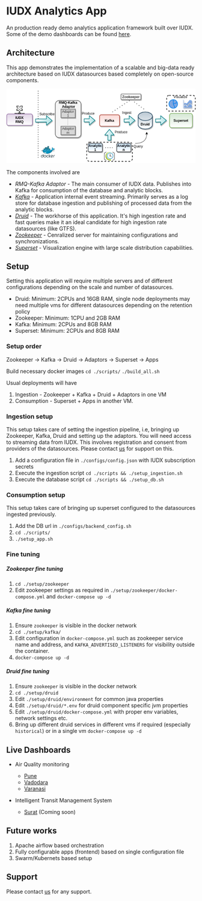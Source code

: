 # IUDX Analytics App

An production ready demo analytics application framework built over IUDX.
Some of the demo dashboards can be found [here](#dashboards).


## Architecture
This app demonstrates the implementation  of a scalable and big-data ready architecture
based on IUDX datasources based completely on open-source components.
<p align="center">
<img src="./docs/diagrams/Architecture.png">
</p>

The components involved are
- *RMQ-Kafka Adaptor* - The main consumer of IUDX data. Publishes into Kafka for consumption of the database and analytic blocks.
- [*Kafka*](https://kafka.apache.org/) - Application internal event streaming. Primarily serves as a log store for database ingestion and publishing of processed data from the analytic blocks.
- [*Druid*](https://druid.apache.org/) - The workhorse of this application. It's high ingestion rate and fast queries make it an ideal candidate for high ingestion rate datasources (like GTFS).
- [*Zookeeper*](https://zookeeper.apache.org/) - Cenralized server for maintaining configurations and synchronizations.
- [*Superset*](https://superset.apache.org/) - Visualization engine with large scale distribution capabilities.

## Setup
Setting this application will require multiple servers and of different configurations
depending on the scale and number of datasources.
- Druid:  Minimum: 2CPUs and 16GB RAM, single node deployments may need multiple vms for different datasources depending on the retention policy
- Zookeeper:  Minimum: 1CPU and 2GB RAM
- Kafka:  Minimum: 2CPUs and 8GB RAM
- Superset:  Minimum: 2CPUs and 8GB RAM

### Setup order
Zookeeper -> Kafka -> Druid -> Adaptors -> Superset -> Apps

Build necessary docker images 
`cd ./scripts/` 
`./build_all.sh`

Usual deployments will have 
1. Ingestion - Zookeeper + Kafka + Druid + Adaptors in one VM
2. Consumption - Superset + Apps in another VM.


### Ingestion setup
This setup takes care of setting the ingestion pipeline, i.e, bringing up Zookeeper, Kafka, Druid and setting up the adaptors.
You will need access to streaming data from IUDX.
This involves registration and consent from providers of the datasources.
Please contact [us](mailto:rakshit.ramesh@datakaveri.org?subject=[Analytics%20App%20Support]%20Request%20Access) for support on this.

1. Add a configuration file in `./configs/config.json` with IUDX subscription secrets
2. Execute the ingestion script `cd ./scripts && ./setup_ingestion.sh`
2. Execute the database script `cd ./scripts && ./setup_db.sh`

### Consumption setup
This setup takes care of bringing up superset configured to the datasources ingested previously.

1. Add the DB url in `./configs/backend_config.sh`
2. `cd ./scripts/`
3. `./setup_app.sh`

### Fine tuning
  
##### Zookeeper fine tuning
1. `cd ./setup/zookeeper`
2. Edit zookeeper settings as required in `./setup/zookeeper/docker-compose.yml` and 
   `docker-compose up -d`

##### Kafka fine tuning
1. Ensure `zookeeper` is visible in the docker network
2. `cd ./setup/kafka/`
3. Edit configuration in `docker-compose.yml` such as zookeeper service name and address, and `KAFKA_ADVERTISED_LISTENERS` for visibility outside the container.  
4. `docker-compose up -d`


##### Druid fine tuning
1. Ensure `zookeeper` is visible in the docker network
2. `cd ./setup/druid`
3. Edit `./setup/druid/environment` for common java properties
4. Edit `./setup/druid/*.env` for druid component specific jvm properties 
5. Edit `./setup/druid/docker-compose.yml` with proper env variables, network settings etc.
6. Bring up different druid services in different vms if required (especially `historical`) or in a single vm 
   `docker-compose up -d`




## <a name="dashboards"></a> Live Dashboards

- Air Quality monitoring 
  - [Pune](https://analytics.iudx.org.in/r/47)
  - [Vadodara](https://analytics.iudx.org.in/r/49)
  - [Varanasi](https://analytics.iudx.org.in/r/48)

- Intelligent Transit Management System 
  - [Surat](https://analytics.iudx.org.in/r/50) (Coming soon)


## Future works
1. Apache airflow based orchestration
2. Fully configurable apps (frontend) based on single configuration file
3. Swarm/Kubernets based setup


## Support
Please contact [us](mailto:rakshit.ramesh@datakaveri.org?subject=[Analytics%20App%20Support]%20Request%20Access) for any support.
